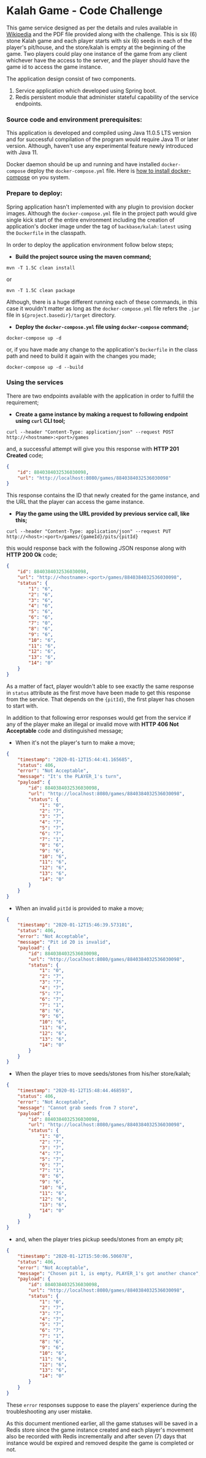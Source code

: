 # Kalah Game - Code Challenge

This game service designed as per the details and rules available in [Wikipedia](https://en.wikipedia.org/wiki/Kalah) 
and the PDF file provided along with the challenge. This is six (6) stone Kalah game and each player starts with six (6) 
seeds in each of the player's pit/house, and the store/kalah is empty at the beginning of the game. Two players could 
play one instance of the game from any client whichever have the access to the server, and the player should have the 
game id to access the game instance.

The application design consist of two components.

1. Service application which developed using Spring boot.
2. Redis persistent module that administer stateful capability of the service endpoints.

### Source code and environment prerequisites:

This application is developed and compiled using Java 11.0.5 LTS version and for successful compilation of the program 
would require Java 11 or later version. Although, haven't use any experimental feature newly introduced with Java 11.

Docker daemon should be up and running and have installed `docker-compose` deploy the `docker-compose.yml` file. Here is 
[how to install docker-compose](https://docs.docker.com/compose/install/) on you system.

### Prepare to deploy:

Spring application hasn't implemented with any plugin to provision docker images. Although the `docker-compose.yml` file 
in the project path would give single kick start of the entire environment including the creation of application's docker 
image under the tag of `backbase/kalah:latest` using the `Dockerfile` in the classpath.

In order to deploy the application environment follow below steps;

- **Build the project source using the maven command;**
```shell script
mvn -T 1.5C clean install
```
or 
```shell script
mvn -T 1.5C clean package
```
Although, there is a huge different running each of these commands, in this case it wouldn't matter as long as the 
`docker-compose.yml` file refers the `.jar` file in `${project.basedir}/target` directory.

- **Deploy the `docker-compose.yml` file using `docker-compose` command;**
```docker
docker-compose up -d
```
or, if you have made any change to the application's `Dockerfile` in the class path and need to build it again with the 
changes you made;
```docker
docker-compose up -d --build
```

### Using the services

There are two endpoints available with the application in order to fulfill the requirement;

- **Create a game instance by making a request to following endpoint using `curl` CLI tool;**

```shell script
curl --header "Content-Type: application/json" --request POST http://<hostname>:<port>/games
```
and, a successful attempt will give you this response with **HTTP 201 Created** code;

```json
{
    "id": 8840384032536030098,
    "url": "http://localhost:8080/games/8840384032536030098"
}
```
This response contains the ID that newly created for the game instance, and the URL that the player can access the game 
instance.

- **Play the game using the URL provided by previous service call, like this;**

```shell script
curl --header "Content-Type: application/json" --request PUT http://<host>:<port>/games/{gameId}/pits/{pitId}
```

this would response back with the following JSON response along with **HTTP 200 Ok** code;

```json
{
    "id": 8840384032536030098,
    "url": "http://<hostname>:<port>/games/8840384032536030098",
    "status": {
        "1": "6",
        "2": "6",
        "3": "6",
        "4": "6",
        "5": "6",
        "6": "6",
        "7": "0",
        "8": "6",
        "9": "6",
        "10": "6",
        "11": "6",
        "12": "6",
        "13": "6",
        "14": "0"
    }
}
```
As a matter of fact, player wouldn't able to see exactly the same response in `status` attribute as the first move have 
been made to get this response from the service. That depends on the `{pitId}`, the first player has chosen to start 
with.

In addition to that following error responses would get from the service if any of the player make an illegal or invalid 
move with **HTTP 406 Not Acceptable** code and distinguished message;

- When it's not the player's turn to make a move;
```json
{
    "timestamp": "2020-01-12T15:44:41.165685",
    "status": 406,
    "error": "Not Acceptable",
    "message": "It's the PLAYER_1's turn",
    "payload": {
        "id": 8840384032536030098,
        "url": "http://localhost:8080/games/8840384032536030098",
        "status": {
            "1": "0",
            "2": "7",
            "3": "7",
            "4": "7",
            "5": "7",
            "6": "7",
            "7": "1",
            "8": "6",
            "9": "6",
            "10": "6",
            "11": "6",
            "12": "6",
            "13": "6",
            "14": "0"
        }
    }
}
```

- When an invalid `pitId` is provided to make a move;
```json
{
    "timestamp": "2020-01-12T15:46:39.573101",
    "status": 406,
    "error": "Not Acceptable",
    "message": "Pit id 20 is invalid",
    "payload": {
        "id": 8840384032536030098,
        "url": "http://localhost:8080/games/8840384032536030098",
        "status": {
            "1": "0",
            "2": "7",
            "3": "7",
            "4": "7",
            "5": "7",
            "6": "7",
            "7": "1",
            "8": "6",
            "9": "6",
            "10": "6",
            "11": "6",
            "12": "6",
            "13": "6",
            "14": "0"
        }
    }
}
```

- When the player tries to move seeds/stones from his/her store/kalah;
```json
{
    "timestamp": "2020-01-12T15:48:44.468593",
    "status": 406,
    "error": "Not Acceptable",
    "message": "Cannot grab seeds from 7 store",
    "payload": {
        "id": 8840384032536030098,
        "url": "http://localhost:8080/games/8840384032536030098",
        "status": {
            "1": "0",
            "2": "7",
            "3": "7",
            "4": "7",
            "5": "7",
            "6": "7",
            "7": "1",
            "8": "6",
            "9": "6",
            "10": "6",
            "11": "6",
            "12": "6",
            "13": "6",
            "14": "0"
        }
    }
}
```

- and, when the player tries pickup seeds/stones from an empty pit;
```json
{
    "timestamp": "2020-01-12T15:50:06.506078",
    "status": 406,
    "error": "Not Acceptable",
    "message": "Chosen pit 1, is empty, PLAYER_1's got another chance",
    "payload": {
        "id": 8840384032536030098,
        "url": "http://localhost:8080/games/8840384032536030098",
        "status": {
            "1": "0",
            "2": "7",
            "3": "7",
            "4": "7",
            "5": "7",
            "6": "7",
            "7": "1",
            "8": "6",
            "9": "6",
            "10": "6",
            "11": "6",
            "12": "6",
            "13": "6",
            "14": "0"
        }
    }
}
```
These `error` responses suppose to ease the players' experience during the troubleshooting any user mistake.

As this document mentioned earlier, all the game statuses will be saved in a Redis store since the game instance created 
and each player's movement also be recorded with Redis incrementally and after seven (7) days that instance would be expired 
and removed despite the game is completed or not.  